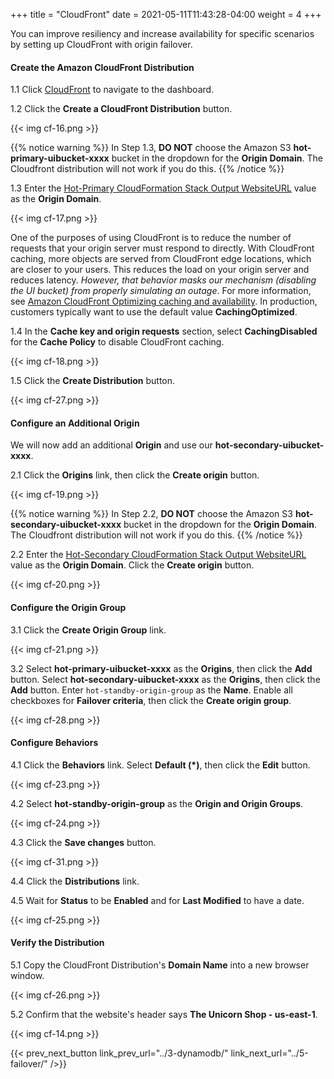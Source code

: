 +++
title = "CloudFront"
date =  2021-05-11T11:43:28-04:00
weight = 4
+++

You can improve resiliency and increase availability for specific scenarios by setting up CloudFront with origin failover.

#### Create the Amazon CloudFront Distribution

1.1 Click [CloudFront](https://console.aws.amazon.com/cloudfront/home?region=us-east-1#/) to navigate to the dashboard.

1.2 Click the **Create a CloudFront Distribution** button.

{{< img cf-16.png >}}

{{% notice warning %}}
In Step 1.3, **DO NOT** choose the Amazon S3 **hot-primary-uibucket-xxxx** bucket in the dropdown for the **Origin Domain**.  The Cloudfront distribution will not work if you do this.
{{% /notice %}}

1.3 Enter the [Hot-Primary CloudFormation Stack Output WebsiteURL](https://us-east-1.console.aws.amazon.com/cloudformation/home?region=us-east-1#/stacks/outputs?filteringStatus=active&filteringText=&viewNested=true&hideStacks=false&stackId=arn%3Aaws%3Acloudformation%3Aus-east-1%3A571676911619%3Astack%2FHot-Primary%2F00475f30-f30b-11ec-a6e2-0a1eef7faa85) value as the **Origin Domain**.

{{< img cf-17.png >}}

One of the purposes of using CloudFront is to reduce the number of requests that your origin server must respond to directly. With CloudFront caching, more objects are served from CloudFront edge locations, which are closer to your users. This reduces the load on your origin server and reduces latency.  _However, that behavior masks our mechanism (disabling the UI bucket) from properly simulating an outage_. For more information, see [Amazon CloudFront Optimizing caching and availability](https://docs.aws.amazon.com/AmazonCloudFront/latest/DeveloperGuide/ConfiguringCaching.html). In production, customers typically want to use the default value **CachingOptimized**.  

1.4 In the **Cache key and origin requests** section, select **CachingDisabled** for the **Cache Policy** to disable CloudFront caching. 

{{< img cf-18.png >}}

1.5 Click the **Create Distribution** button.  

{{< img cf-27.png >}}

#### Configure an Additional Origin 

We will now add an additional **Origin** and use our **hot-secondary-uibucket-xxxx**.

2.1 Click the **Origins** link, then click the **Create origin** button.

{{< img cf-19.png >}}

{{% notice warning %}}
In Step 2.2,  **DO NOT** choose the Amazon S3 **hot-secondary-uibucket-xxxx** bucket in the dropdown for the **Origin Domain**.  The Cloudfront distribution will not work if you do this.
{{% /notice %}}

2.2 Enter the [Hot-Secondary CloudFormation Stack Output WebsiteURL](https://us-west-1.console.aws.amazon.com/cloudformation/home?region=us-west-1#/stacks/outputs?filteringStatus=active&filteringText=&viewNested=true&hideStacks=false&stackId=arn%3Aaws%3Acloudformation%3Aus-west-1%3A571676911619%3Astack%2FHot-Secondary%2F869cc1a0-f30c-11ec-847d-06ec1b07324b) value as the **Origin Domain**. Click the **Create origin** button.

{{< img cf-20.png >}}

#### Configure the Origin Group 

3.1 Click the **Create Origin Group** link.

{{< img cf-21.png >}}

3.2 Select **hot-primary-uibucket-xxxx** as the **Origins**, then click the **Add** button. Select **hot-secondary-uibucket-xxxx** as the **Origins**, then click the **Add** button. Enter `hot-standby-origin-group` as the **Name**.  Enable all checkboxes for **Failover criteria**, then click the **Create origin group**.

{{< img cf-28.png >}}

#### Configure Behaviors

4.1 Click the **Behaviors** link.  Select **Default (*)**, then click the **Edit** button.

{{< img cf-23.png >}}

4.2 Select **hot-standby-origin-group** as the **Origin and Origin Groups**.

{{< img cf-24.png >}}

4.3 Click the **Save changes** button.

{{< img cf-31.png >}}

4.4 Click the **Distributions** link.

4.5 Wait for **Status** to be **Enabled** and for **Last Modified** to have a date.

{{< img cf-25.png >}}

#### Verify the Distribution

5.1 Copy the CloudFront Distribution's **Domain Name** into a new browser window.

{{< img cf-26.png >}}

5.2 Confirm that the website's header says **The Unicorn Shop - us-east-1**.

{{< img cf-14.png >}}

{{< prev_next_button link_prev_url="../3-dynamodb/" link_next_url="../5-failover/" />}}

